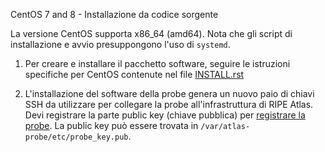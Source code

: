 CentOS 7 and 8 - Installazione da codice sorgente

La versione CentOS supporta x86_64 (amd64). Nota che gli script di installazione e avvio presuppongono l'uso di `systemd`.

1. Per creare e installare il pacchetto software, seguire le
 istruzioni specifiche per CentOS contenute nel file
 [INSTALL.rst](https://github.com/RIPE-NCC/ripe-atlas-software-probe/blob/master/INSTALL.rst)
 

2. L'installazione del software della probe genera un nuovo paio di chiavi SSH da utilizzare per collegare la probe all'infrastruttura di RIPE Atlas. Devi registrare la parte public key (chiave pubblica) per [registrare la probe](https://atlas.ripe.net/apply/swprobe/).
La public key può essere trovata in `/var/atlas-probe/etc/probe_key.pub`.
